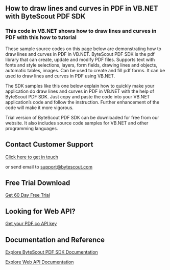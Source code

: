 ## How to draw lines and curves in PDF in VB.NET with ByteScout PDF SDK

### This code in VB.NET shows how to draw lines and curves in PDF with this how to tutorial

These sample source codes on this page below are demonstrating how to draw lines and curves in PDF in VB.NET. ByteScout PDF SDK is the pdf library that can create, update and modify PDF files. Supports text with fonts and style selections, layers, form fields, drawing lines and objects, automatic tables, images. Can be used to create and fill pdf forms. It can be used to draw lines and curves in PDF using VB.NET.

The SDK samples like this one below explain how to quickly make your application do draw lines and curves in PDF in VB.NET with the help of ByteScout PDF SDK. Just copy and paste the code into your VB.NET application’s code and follow the instruction. Further enhancement of the code will make it more vigorous.

Trial version of ByteScout PDF SDK can be downloaded for free from our website. It also includes source code samples for VB.NET and other programming languages.

## Contact Customer Support

[Click here to get in touch](https://bytescout.zendesk.com/hc/en-us/requests/new?subject=ByteScout%20PDF%20SDK%20Question)

or send email to [support@bytescout.com](mailto:support@bytescout.com?subject=ByteScout%20PDF%20SDK%20Question) 

## Free Trial Download

[Get 60 Day Free Trial](https://bytescout.com/download/web-installer?utm_source=github-readme)

## Looking for Web API? 

[Get your PDF.co API key](https://pdf.co/documentation/api?utm_source=github-readme)

## Documentation and Reference

[Explore ByteScout PDF SDK Documentation](https://bytescout.com/documentation/index.html?utm_source=github-readme)

[Explore Web API Documentation](https://pdf.co/documentation/api?utm_source=github-readme)